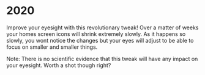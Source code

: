 # 2020
Improve your eyesight with this revolutionary tweak! Over a matter of weeks your homes screen icons will shrink extremely slowly. As it happens so slowly, you wont notice the changes but your eyes will adjust to be able to focus on smaller and smaller things.

Note: There is no scientific evidence that this tweak will have any impact on your eyesight. Worth a shot though right?
